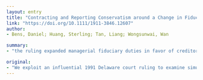 ```yaml
---
layout: entry
title: "Contracting and Reporting Conservatism around a Change in Fiduciary Duties"
link: "https://doi.org/10.1111/1911-3846.12607"
author:
- Bens, Daniel; Huang, Sterling; Tan, Liang; Wongsunwai, Wan

summary:
- "the ruling expanded managerial fiduciary duties in favor of creditors for Delaware-incorporated firms in the vicinity of insolvency. In those firms, debt contracts are less likely to include conservative adjustments to accounting numbers used for covenant compliance. Reporting conservatism is more cost effective in resolving agency conflicts. The substitution effect is more pronounced in firms facing greater business uncertainty and firms with greater board independence. This article is protected by copyright. All rights reserved."

original:
- "We exploit an influential 1991 Delaware court ruling to examine simultaneously two types of conservatism that play important roles in resolving creditor-owner agency conflicts: contracting conservatism and reporting conservatism. The ruling expanded managerial fiduciary duties in favor of creditors for Delaware-incorporated firms in the vicinity of insolvency. In those firms, following the ruling, debt contracts are less likely to include conservative adjustments to accounting numbers used for covenant compliance (i.e., contracting conservatism decreases), while public financial reporting becomes more conservative (i.e., reporting conservatism increases). The decrease in contracting conservatism is concentrated in firms that exhibit a greater increase in reporting conservatism, suggesting that reporting conservatism is more cost effective in resolving agency conflicts. In addition, the substitution effect is more pronounced in firms facing greater business uncertainty and firms with greater board independence. This article is protected by copyright. All rights reserved."
---
```


